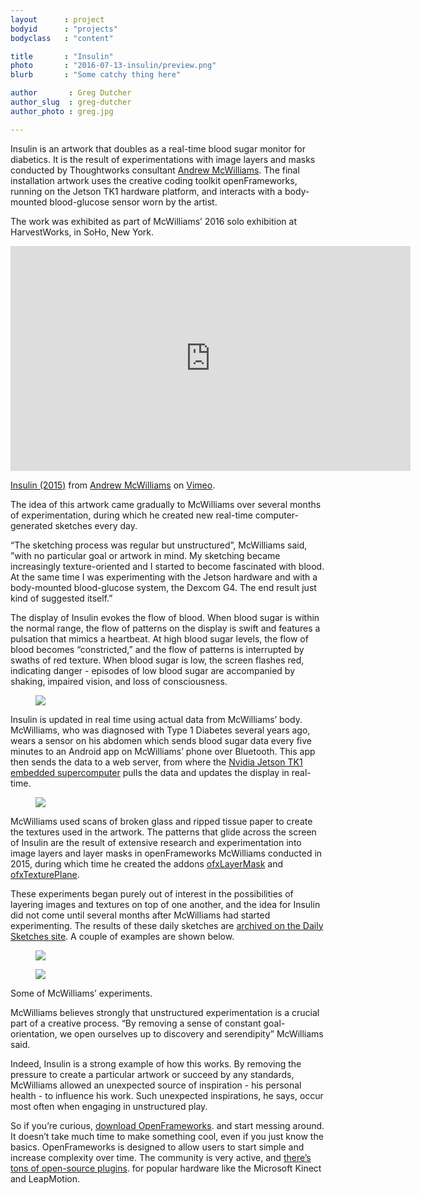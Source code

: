```yaml
---
layout      : project
bodyid      : "projects"
bodyclass   : "content"

title       : "Insulin"
photo       : "2016-07-13-insulin/preview.png"
blurb       : "Some catchy thing here"

author       : Greg Dutcher
author_slug  : greg-dutcher
author_photo : greg.jpg

---
```


Insulin is an artwork that doubles as a real-time blood sugar monitor for diabetics.  It is the result of experimentations with image layers and masks conducted by Thoughtworks consultant <a target="_blank" rel="noopener noreferrer" href="https://jahya.net/">Andrew McWilliams</a>. The final installation artwork uses the creative coding toolkit openFrameworks, running on the Jetson TK1 hardware platform, and interacts with a body-mounted blood-glucose sensor worn by the artist.

The work was exhibited as part of McWilliams’ 2016 solo exhibition at HarvestWorks, in SoHo, New York.
	
<iframe class="vimeo" src="https://player.vimeo.com/video/145707591" width="640" height="360" frameborder="0" webkitallowfullscreen mozallowfullscreen allowfullscreen></iframe>
<p class="image-caption"><a href="https://vimeo.com/145707591">Insulin (2015)</a> from <a href="https://vimeo.com/jahya">Andrew McWilliams</a> on <a href="https://vimeo.com">Vimeo</a>.</p>
  	
The idea of this artwork came gradually to McWilliams over several months of experimentation, during which he created new real-time computer-generated sketches every day.

“The sketching process was regular but unstructured”, McWilliams said, ”with no particular goal or artwork in mind. My sketching became increasingly texture-oriented and I started to become fascinated with blood. At the same time I was experimenting with the Jetson hardware and with a body-mounted blood-glucose system, the Dexcom G4. The end result just kind of suggested itself.”

The display of Insulin evokes the flow of blood.  When blood sugar is within the normal range, the flow of patterns on the display is swift and features a pulsation that mimics a heartbeat. At high blood sugar levels, the flow of blood becomes “constricted,” and the flow of patterns is interrupted by swaths of red texture. When blood sugar is low, the screen flashes red, indicating danger - episodes of low blood sugar are accompanied by shaking, impaired vision, and loss of consciousness.

<figure class="project-page__image-container"><img class="project-page__image" src="/images/projects/2016-07-13-insulin/triptych.png"></figure>

Insulin is updated in real time using actual data from McWilliams’ body.  McWilliams, who was diagnosed with Type 1 Diabetes several years ago, wears a sensor on his abdomen which sends blood sugar data every five minutes to an Android app on McWilliams’ phone over Bluetooth.  This app then sends the data to a web server, from where the <a target="_blank" rel="noopener noreferrer" href="https://www.nvidia.com/object/jetson-tk1-embedded-dev-kit.html">Nvidia Jetson TK1 embedded supercomputer</a> pulls the data and updates the display in real-time.

<figure class="project-page__image-container"><img class="project-page__image" src="/images/projects/2016-07-13-insulin/diagram.jpg"></figure>

McWilliams used scans of broken glass and ripped tissue paper to create the textures used in the artwork.  The patterns that glide across the screen of Insulin are the result of extensive research and experimentation into image layers and layer masks in openFrameworks McWilliams conducted in 2015, during which time he created the addons  <a target="_blank" rel="noopener noreferrer" href="https://github.com/microcosm/ofxLayerMask">ofxLayerMask</a> and <a target="_blank" rel="noopener noreferrer" href="https://github.com/microcosm/ofxTexturePlane">ofxTexturePlane</a>.
  
These experiments began purely out of interest in the possibilities of layering images and textures on top of one another, and the idea for Insulin did not come until several months after McWilliams had started experimenting. The results of these daily sketches are <a target="_blank" rel="noopener noreferrer" href="https://sketchpad.jahya.net/">archived on the Daily Sketches site</a>. A couple of examples are shown below. 

<div class="image-collection">
	<figure class="project-page__image-container"><img class="project-page__image" src="/images/projects/2016-07-13-insulin/animation1.gif"></figure>
	<figure class="project-page__image-container"><img class="project-page__image" src="/images/projects/2016-07-13-insulin/animation2.gif"></figure>
</div>

<p class="image-caption">Some of McWilliams’ experiments.</p>

McWilliams believes strongly that unstructured experimentation is a crucial part of a creative process.  “By removing a sense of constant goal-orientation, we open ourselves up to discovery and serendipity” McWilliams said.

Indeed, Insulin is a strong example of how this works.  By removing the pressure to create a particular artwork or succeed by any standards, McWilliams allowed an unexpected source of inspiration - his personal health - to influence his work.  Such unexpected inspirations, he says, occur most often when engaging in unstructured play.

So if you’re curious, <a target="_blank" rel="noopener noreferrer" href="http://openframeworks.cc/">download OpenFrameworks</a>. and start messing around.  It doesn’t take much time to make something cool, even if you just know the basics.  OpenFrameworks is designed to allow users to start simple and increase complexity over time.  The community is very active, and <a target="_blank" rel="noopener noreferrer" href="http://ofxaddons.com/categories">there’s tons of open-source plugins</a>. for popular hardware like the Microsoft Kinect and LeapMotion.
